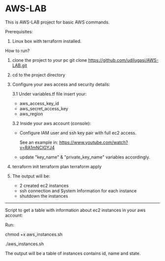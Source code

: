 # AWS-LAB

This is AWS-LAB project for basic AWS commands.

Prerequisites:
1. Linux box with terraform installed.

How to run?

1. clone the project to your pc
   git clone https://github.com/udilugasi/AWS-LAB.git
2. cd to the project directory
3. Configure your aws access and security details:

   3.1 Under variables.tf file insert your: 
      * aws_access_key_id
      * aws_secret_access_key
      * aws_region
       
   3.2 Inside your aws account (console): 
   * Configure IAM user and ssh key pair with full ec2 access.
   
     See an example in: https://www.youtube.com/watch?v=RA1mNClGYJ4
   * update "key_name" & "private_key_name" variables accordingly.
   
4. terraform init
   terraform plan
   terraform apply
   
5. The output will be:
   * 2 created ec2 instances
   * ssh connection and System Information for each instance
   * shutdown the instances
   
**************************************************************************************
   
Script to get a table with information about ec2 instances in your aws account:

Run:

chmod +x aws_instances.sh

./aws_instances.sh

The output will be a table of instances contains id, name and state.
   
